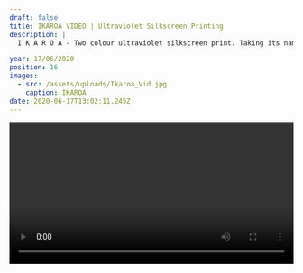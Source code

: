 ```yaml
---
draft: false
title: IKAROA VIDEO | Ultraviolet Silkscreen Printing
description: |
  I K A R O A - Two colour ultraviolet silkscreen print. Taking its name from the Maori word for ‘the long fish that gave birth to all the stars in the Milky Way’ depicts a carp, bringing together Japanese and Maori culture within a retro framework. Tune by: Chaos In The CBD - Dusty Sundays

year: 17/06/2020
position: 16
images:
  - src: /assets/uploads/Ikaroa_Vid.jpg
    caption: IKAROA                   
date: 2020-06-17T13:02:11.245Z
---
```


 <!-- Add your local MP4 video -->
  <video width="100%" height="auto" controls>
    <source src="/assets/videos/IKAROA_Rob_Green.mp4" type="video/mp4">
  </video>